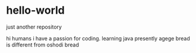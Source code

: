 # hello-world
just another repository

hi humans
i have a passion for coding. learning java presently
agege bread is different from oshodi bread
